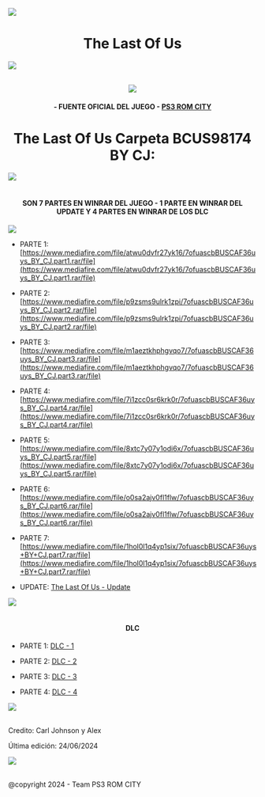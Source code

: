 <!-- Intro -->

<a href="https://github.com/Alexhacker1212/PS3-ROM-CITY/assets/173580098/f84c0299-40f0-4fa6-8d9f-b375e67fb035
" target="_blank"><img src="https://wallpapers.com/images/hd/burning-joel-the-last-of-us-r7fj6mkk8hckyi2m.jpg" /></a>
<h1 align="center">The Last Of Us</h1>
<img src="https://user-images.githubusercontent.com/73097560/115834477-dbab4500-a447-11eb-908a-139a6edaec5c.gif"><br><br>
<p align="center">
  <a href="https://github.com/DenverCoder1/readme-typing-svg"><img src="https://readme-typing-svg.herokuapp.com?font=Time+New+Roman&color=cyan&size=25&center=true&vCenter=true&width=600&height=100&lines=PS3+ROM+CITY+BY+CJ;The+Last+Of+Us+en+ISO;Disfruta+Del+Juego+peji"></a>
  
<h4 align="center">- FUENTE OFICIAL DEL JUEGO - <a href="https://bit.ly/PS3_ROMS_CITY" target="blank">PS3 ROM CITY</a></h4>

<h1 align="center">The Last Of Us Carpeta BCUS98174 BY CJ:</h1>  

 <img src="https://user-images.githubusercontent.com/73097560/115834477-dbab4500-a447-11eb-908a-139a6edaec5c.gif"><br><br>
 
</p> 

<h4 align="center">SON 7 PARTES EN WINRAR DEL JUEGO - 1 PARTE EN WINRAR DEL UPDATE Y 4 PARTES EN WINRAR DE LOS DLC</h4>


 <a href="https://github.com/DenverCoder1/readme-typing-svg"><img src="https://readme-typing-svg.herokuapp.com?font=Time+New+Roman&color=cyan&size=25&center=true&vCenter=true&width=600&height=100&lines=Team+PS3+ROM+CITY"></a>

<!-- BLOG-POST-LIST:START -->

- PARTE 1: [https://www.mediafire.com/file/atwu0dvfr27yk16/7ofuascbBUSCAF36uys_BY_CJ.part1.rar/file](https://www.mediafire.com/file/atwu0dvfr27yk16/7ofuascbBUSCAF36uys_BY_CJ.part1.rar/file)

- PARTE 2: [https://www.mediafire.com/file/p9zsms9ulrk1zpi/7ofuascbBUSCAF36uys_BY_CJ.part2.rar/file](https://www.mediafire.com/file/p9zsms9ulrk1zpi/7ofuascbBUSCAF36uys_BY_CJ.part2.rar/file)

- PARTE 3: [https://www.mediafire.com/file/m1aeztkhphgvqo7/7ofuascbBUSCAF36uys_BY_CJ.part3.rar/file](https://www.mediafire.com/file/m1aeztkhphgvqo7/7ofuascbBUSCAF36uys_BY_CJ.part3.rar/file)

- PARTE 4: [https://www.mediafire.com/file/7i1zcc0sr6krk0r/7ofuascbBUSCAF36uys_BY_CJ.part4.rar/file](https://www.mediafire.com/file/7i1zcc0sr6krk0r/7ofuascbBUSCAF36uys_BY_CJ.part4.rar/file)

- PARTE 5: [https://www.mediafire.com/file/8xtc7y07y1odi6x/7ofuascbBUSCAF36uys_BY_CJ.part5.rar/file](https://www.mediafire.com/file/8xtc7y07y1odi6x/7ofuascbBUSCAF36uys_BY_CJ.part5.rar/file)

- PARTE 6: [https://www.mediafire.com/file/o0sa2ajv0fl1flw/7ofuascbBUSCAF36uys_BY_CJ.part6.rar/file](https://www.mediafire.com/file/o0sa2ajv0fl1flw/7ofuascbBUSCAF36uys_BY_CJ.part6.rar/file)

- PARTE 7: [https://www.mediafire.com/file/1hol0l1q4yp1six/7ofuascbBUSCAF36uys+BY+CJ.part7.rar/file](https://www.mediafire.com/file/1hol0l1q4yp1six/7ofuascbBUSCAF36uys+BY+CJ.part7.rar/file)

- UPDATE: [The Last Of Us - Update](https://bit.ly/4byAPwQ)

<!-- BLOG-POST-LIST:END -->

<img src="https://user-images.githubusercontent.com/73097560/115834477-dbab4500-a447-11eb-908a-139a6edaec5c.gif"><br><br>


<h4 align="center">DLC</h4>

<!-- BLOG-POST-LIST:START -->

- PARTE 1: [DLC - 1](https://www.fireload.com/11e1ce1c7cb0f33b/DLC_BDLCUSLDBBYCJ.part1.rar)

- PARTE 2: [DLC - 2](https://www.fireload.com/ab169b3ca7330b1e/DLC_BDLCUSLDBBYCJ.part2.rar)
  
- PARTE 3: [DLC - 3](https://www.fireload.com/a6c6445e37261535/DLC_BDLCUSLDBBYCJ.part3.rar)

- PARTE 4: [DLC - 4](https://www.fireload.com/11fd9e57187258c9/DLC_BDLCUSLDBBYCJ.part4.rar)

<!-- BLOG-POST-LIST:END -->

 <img src="https://user-images.githubusercontent.com/73097560/115834477-dbab4500-a447-11eb-908a-139a6edaec5c.gif"><br><br>

Credito: Carl Johnson y Alex 

Última edición: 24/06/2024



<img src="https://user-images.githubusercontent.com/73097560/115834477-dbab4500-a447-11eb-908a-139a6edaec5c.gif"><br><br>

@copyright 2024 -​ Team PS3 ROM CITY

